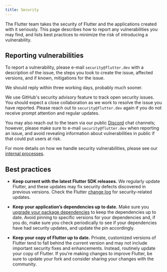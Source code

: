 ```yaml
---
title: Security
---
```


The Flutter team takes the security of Flutter and the applications
created with it seriously. This page describes how to report any
vulnerabilities you may find, and lists best practices to minimize
the risk of introducing a vulnerability.

## Reporting vulnerabilities

To report a vulnerability, please e-mail `security@flutter.dev` with a description of the issue,
the steps you took to create the issue, affected versions, and if known, mitigations for the issue.

We should reply within three working days, probably much sooner.

We use GitHub's security advisory feature to track open security issues. You should expect
a close collaboration as we work to resolve the issue you have reported. Please reach out to
`security@flutter.dev` again if you do not receive prompt attention and regular updates.

You may also reach out to the team via our public [Discord](https://github.com/flutter/flutter/wiki/Chat) chat channels; however, please make
sure to e-mail `security@flutter.dev` when reporting an issue, and avoid revealing information about
vulnerabilities in public if that could put users at risk.

For more details on how we handle security vulnerabilities, please see our [internal processes](https://github.com/flutter/flutter/blob/master/SECURITY.md).

## Best practices

* **Keep current with the latest Flutter SDK releases.**
  We regularly update Flutter, and these updates may fix security
  defects discovered in previous versions. Check the Flutter
  [change log]({{site.github}}/flutter/flutter/wiki/Changelog)
  for security-related updates.

* **Keep your application’s dependencies up to date.**
  Make sure you [upgrade your package
  dependencies](/docs/development/tools/sdk/upgrading)
  to keep the dependencies up to date. Avoid pinning to specific versions
  for your dependencies and, if you do, make sure you check
  periodically to see if your dependencies have had security updates,
  and update the pin accordingly.

* **Keep your copy of Flutter up to date.** Private, customized versions
  of Flutter tend to fall behind the current version and may not
  include important security fixes and enhancements. Instead,
  routinely update your copy of Flutter. If you're making changes to
  improve Flutter, be sure to update your fork and consider sharing your
  changes with the community.

